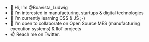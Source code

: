 - 👋 Hi, I’m @Boavista_Ludwig
- 👀 I’m interested in manufacturing, startups & digital technologies
- 🌱 I’m currently learning CSS & JS ;-)
- 💞️ I’m open to collaborate on Open Source MES (manufacturing execution systems) & IIoT projects
- 📫 Reach me on Twitter.

<!---
BoavistaLudwig/BoavistaLudwig is a ✨ special ✨ repository because its `README.md` (this file) appears on your GitHub profile.
You can click the Preview link to take a look at your changes.
--->
